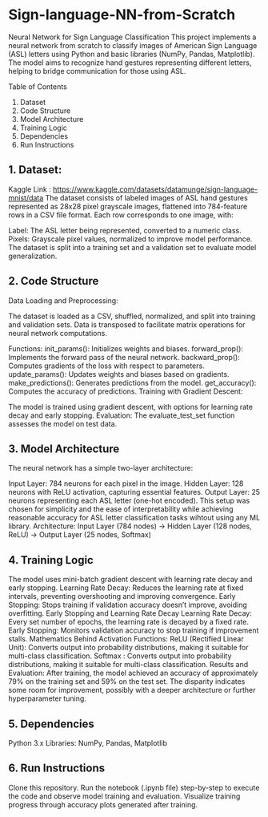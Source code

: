 # Sign-language-NN-from-Scratch

Neural Network for Sign Language Classification
This project implements a neural network from scratch to classify images of American Sign Language (ASL) letters using Python and basic libraries (NumPy, Pandas, Matplotlib). The model aims to recognize hand gestures representing different letters, helping to bridge communication for those using ASL.

Table of Contents
1. Dataset
2. Code Structure
3. Model Architecture
4. Training Logic
5. Dependencies
6. Run Instructions

## 1. Dataset:
Kaggle Link : https://www.kaggle.com/datasets/datamunge/sign-language-mnist/data
The dataset consists of labeled images of ASL hand gestures represented as 28x28 pixel grayscale images, flattened into 784-feature rows in a CSV file format. Each row corresponds to one image, with:

Label: The ASL letter being represented, converted to a numeric class.
Pixels: Grayscale pixel values, normalized to improve model performance.
The dataset is split into a training set and a validation set to evaluate model generalization.

## 2. Code Structure
Data Loading and Preprocessing:

The dataset is loaded as a CSV, shuffled, normalized, and split into training and validation sets.
Data is transposed to facilitate matrix operations for neural network computations.

Functions:
init_params(): Initializes weights and biases.
forward_prop(): Implements the forward pass of the neural network.
backward_prop(): Computes gradients of the loss with respect to parameters.
update_params(): Updates weights and biases based on gradients.
make_predictions(): Generates predictions from the model.
get_accuracy(): Computes the accuracy of predictions.
Training with Gradient Descent:

The model is trained using gradient descent, with options for learning rate decay and early stopping.
Evaluation:
The evaluate_test_set function assesses the model on test data.

## 3. Model Architecture
The neural network has a simple two-layer architecture:

Input Layer: 784 neurons for each pixel in the image.
Hidden Layer: 128 neurons with ReLU activation, capturing essential features.
Output Layer: 25 neurons representing each ASL letter (one-hot encoded).
This setup was chosen for simplicity and the ease of interpretability while achieving reasonable accuracy for ASL letter classification tasks wihtout using any ML library.
Architecture: Input Layer (784 nodes) -> Hidden Layer (128 nodes, ReLU) -> Output Layer (25 nodes, Softmax)

## 4. Training Logic
The model uses mini-batch gradient descent with learning rate decay and early stopping.
  Learning Rate Decay: Reduces the learning rate at fixed intervals, preventing overshooting and improving convergence.
  Early Stopping: Stops training if validation accuracy doesn’t improve, avoiding overfitting.
  Early Stopping and Learning Rate Decay
  Learning Rate Decay: Every set number of epochs, the learning rate is decayed by a fixed rate.
  Early Stopping: Monitors validation accuracy to stop training if improvement stalls.
  Mathematics Behind Activation Functions:
    ReLU (Rectified Linear Unit): Converts output into probability distributions, making it suitable for multi-class classification.
    Softmax : Converts output into probability distributions, making it suitable for multi-class classification.
Results and Evaluation: After training, the model achieved an accuracy of approximately 79% on the training set and 59% on the test set. The disparity indicates some room 
for improvement, possibly with a deeper architecture or further hyperparameter tuning.

## 5. Dependencies
  Python 3.x
  Libraries: NumPy, Pandas, Matplotlib

## 6. Run Instructions
  Clone this repository.
  Run the notebook (.ipynb file) step-by-step to execute the code and observe model training and evaluation.
  Visualize training progress through accuracy plots generated after training.
